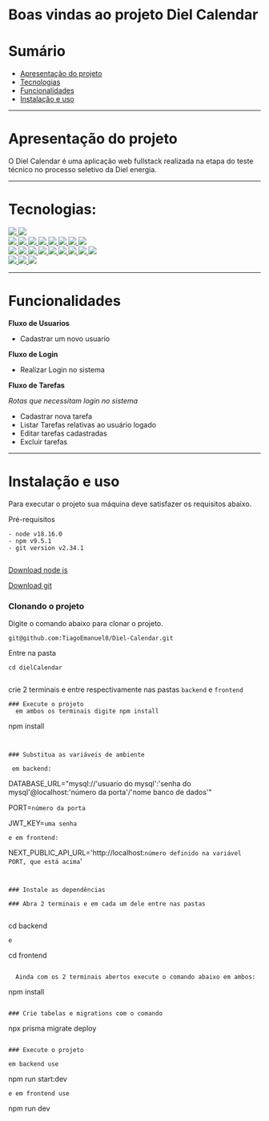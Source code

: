 
# Boas vindas ao projeto Diel Calendar

# Sumário

- [Apresentação do projeto](#apresentação-do-projeto)
- [Tecnologias](#tecnologias)
- [Funcionalidades](#funcionalidades)
- [Instalação e uso](#instalação-e-uso)

---

#  Apresentação do projeto
O Diel Calendar é uma aplicação web fullstack realizada na etapa do teste técnico no processo seletivo da Diel energia.

---

# Tecnologias:
<div>
  <a href="https://www.typescriptlang.org/">
    <img src="https://img.shields.io/badge/typescript-339933?style=for-the-badge&logo=typescript&color=gray" />
  </a>
  <a href="https://javascript.info/">
    <img src="https://img.shields.io/badge/javascript-339933?style=for-the-badge&logo=javascript&color=gray" />
  </a>
  </div>
  <div>
  <a href="https://pt-br.legacy.reactjs.org/">
  <img src="https://img.shields.io/badge/reactjs-339933?style=for-the-badge&logo=react&color=gray" />
  </a>
  <a href="https://nextjs.org/">
    <img src="https://img.shields.io/badge/next-339933?style=for-the-badge&logo=next.js&color=gray" /> 
  </a>
  <a href="https://chakra-ui.com/">
    <img src="https://img.shields.io/badge/chackra-ui-339933?style=for-the-badge&logo=chackra-ui&color=gray" />
  </a>
   <a href="https://axios-http.com/ptbr/docs/intro">
    <img src="https://img.shields.io/badge/axios-339933?style=for-the-badge&logo=axios&color=gray" />
  </a>
   <a href="https://www.npmjs.com/package/yup">
    <img src="https://img.shields.io/badge/yup-339933?style=for-the-badge&logo=yup&color=gray" />
  </a>
    <a href="https://developer.mozilla.org/pt-BR/docs/Web/HTML">
    <img src="https://img.shields.io/badge/html5-339933?style=for-the-badge&logo=html5&color=gray" />
  </a>
    <a href="https://developer.mozilla.org/pt-BR/docs/Web/CSS">
    <img src="https://img.shields.io/badge/css3-339933?style=for-the-badge&logo=css3&color=gray" />
  </a>
      <a href="https://www.cypress.io/">
    <img src="https://img.shields.io/badge/cypress-339933?style=for-the-badge&logo=cypress&color=gray" />
  </a>
   </div>
  <a href="https://docs.npmjs.com/">
  <img src="https://img.shields.io/badge/Node.js-339933?style=for-the-badge&logo=nodedotjs&color=gray" />
  </a>
  <a href="https://nestjs.com/">
    <img src="https://img.shields.io/badge/nest-339933?style=for-the-badge&logo=nestjs&color=gray" /> 
  </a>
  <a href="https://www.prisma.io/">
    <img src="https://img.shields.io/badge/prisma-339933?style=for-the-badge&logo=prisma&color=gray" />
  </a>
    <a href="https://www.mysql.com/">
    <img src="https://img.shields.io/badge/mysql-339933?style=for-the-badge&logo=mysql&color=gray" />
  </a>
  <a href="https://swagger.io/">
    <img src=" https://img.shields.io/badge/swagger-339933?style=for-the-badge&logo=swagger&color=gray" />
  </a>
  <a href="https://eslint.org/">
    <img src="https://img.shields.io/badge/eslint-339933?style=for-the-badge&logo=eslint&color=gray" />
  </a>
  <a href="https://jestjs.io/pt-BR/">
    <img src=" https://img.shields.io/badge/jest-339933?style=for-the-badge&logo=jest&color=gray "/>
  </a>
  <a href="https://www.npmjs.com/package/dotenv">
    <img src="https://img.shields.io/badge/dotenv-339933?style=for-the-badge&logo=dotenv&color=gray"/>
  </a>
   <a href="https://prettier.io/">
    <img src="https://img.shields.io/badge/prettier-339933?style=for-the-badge&logo=prettier&color=gray" />
    </a>
  </div>
  <div>
   <a href="https://git-scm.com/">
    <img src="https://img.shields.io/badge/git-339933?style=for-the-badge&logo=git&color=gray" />
  </a>
   <a href="https://www.docker.com/">
    <img src="https://img.shields.io/badge/docker-339933?style=for-the-badge&logo=docker&color=gray" />
    </a>
    <a href="https://vercel.com/">
    <img src="https://img.shields.io/badge/vercel-339933?style=for-the-badge&logo=vercel&color=gray" />
    </a>
</div>

---

# Funcionalidades

**Fluxo de Usuarios**
- Cadastrar um novo usuario

**Fluxo de Login**
- Realizar Login no sistema

**Fluxo de Tarefas**

*Rotas que necessitam login no sistema*

- Cadastrar nova tarefa
- Listar Tarefas relativas ao usuário logado
- Editar tarefas cadastradas
- Excluir tarefas

---

# Instalação e uso

Para executar o projeto sua máquina deve satisfazer os requisitos abaixo.  
  
Pré-requisitos  
  
```  
- node v18.16.0  
- npm v9.5.1  
- git version v2.34.1  
  
```  
  
[Download node js](https://nodejs.org/en/)  
  
[Download git](https://git-scm.com/book/en/v2/Getting-Started-Installing-Git)  
  
### Clonando o projeto  
  
Digite o comando abaixo para clonar o projeto.  
  
```  
git@github.com:TiagoEmanuel8/Diel-Calendar.git
```  
  
Entre na pasta  
  
```  
cd dielCalendar
  
``` 
crie 2 terminais e entre respectivamente nas pastas `backend` e `frontend`
```  
### Execute o projeto  
  em ambos os terminais digite npm install
```  
npm install  
```  


### Substitua as variáveis de ambiente  
  
 em backend:
```  
DATABASE_URL="mysql://'usuario do mysql':'senha do mysql'@localhost:'número da porta'/'nome banco de dados'"

PORT=`número da porta`

JWT_KEY=`uma senha` 
```  
e em frontend:
```  
NEXT_PUBLIC_API_URL='http://localhost:`número definido na variável PORT, que está acima`' 
```  
  
  
### Instale as dependências

### Abra 2 terminais e em cada um dele entre nas pastas  
  
```  
cd backend
  
```  
e
```  
cd frontend
  
```

  Ainda com os 2 terminais abertos execute o comando abaixo em ambos:

```  
npm install  
```

### Crie tabelas e migrations com o comando  
```  
npx prisma migrate deploy
```

### Execute o projeto  
  
em backend use
```  
npm run start:dev  
```  
e em frontend use
``` 
npm run dev  
```
